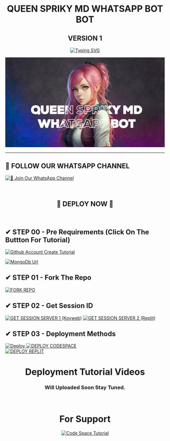
<h1 align="center">QUEEN SPRIKY MD WHATSAPP BOT BOT</h1>
<h2 align="center">VERSION 1</h2>

<p align="center">
<a href="https://git.io/typing-svg"><img src="https://readme-typing-svg.demolab.com?font=Fira+Code&weight=700&size=30&pause=1000&color=5513F7&width=435&lines=Queen Spriky MD WhatsApp Bot Developed By Udavin " alt="Typing SVG" /></a>
</p>
<p align="center">
<a href="https://github.com/uwtechshow-official/">
    <img src="https://github.com/uwtechshow-official/Spriky-Database/blob/main/Logo/Spriky%20Md%20Logo.jpg?raw=true"  width="700px">
</a>
<hr>

## 📢 FOLLOW OUR WHATSAPP CHANNEL

<a href="https://whatsapp.com/channel/0029VajvrA2ATRSkEnZwMQ0p"><img src="https://img.shields.io/badge/Join%20Our%20WhatsApp%20Channel-green" alt="📎 Join Our WhatsApp Channel" width="300"></a>

<br>

<div align="center">
 
  <h2>🚀 DEPLOY NOW 🚀</h2>
</div>

<br>

## ✔ STEP 00 -  Pre Requirements (Click On The Buttton For Tutorial)

<a href="https://i.ytimg.com/an_webp/XhIx3UqIME4/mqdefault_6s.webp?du=3000&sqp=CMKp2rcG&rs=AOn4CLDry4dy_bkGz8ltokH49vKme9qKRA"><img src="https://img.shields.io/badge/GITHUB ACCOUNT-red" alt="Github Account Create Tutorial" width="180"></a>

<a href="https://www.youtube.com/watch?v=F2nz0Lqsp4M"><img src="https://img.shields.io/badge/MONGODB URL-red" alt="MongoDb Url" width="180"></a>

## ✔ STEP 01 -  Fork The Repo

<a href="https://github.com/uwtechshow-official/Queen-Spriky-MD/fork"><img src="https://img.shields.io/badge/Fork%20Repo-blue" alt="FORK REPO" width="130"></a>

## ✔ STEP 02 -  Get Session ID

<a href="https://queen-spriky-pair.koyeb.app"><img src="https://img.shields.io/badge/Get Session ID-blue" alt="GET SESSION SERVER 1 (Koyweb)" width="170"></a>
<a href="https://replit.com/@udavinstudio/Queen-Spriky-Pair-Code-Generator?v=1"><img src="https://img.shields.io/badge/Get Session ID-blue" alt="GET SESSION SERVER 2 (Replit)" width="170"></a>



## ✔ STEP 03 -  Deployment Methods

<a href="https://www.heroku.com/deploy?template=https://github.com/uwtechshow-official/Queen-Spriky-MD/">
  <img src="https://www.herokucdn.com/deploy/button.svg" alt="Deploy">
</a>
<a href="#"><img src="https://img.shields.io/badge/Code Space-green" alt="DEPLOY CODESPACE" width="150"></a>
<br>
<a href="https://replit.com/"><img src="https://img.shields.io/badge/Replit-green" alt="DEPLOY REPLIT" width="80"></a>
<br>

<div align="center">
 
  <h1>Deployment Tutorial Videos</h1>
  <h3>Will Uploaded Soon Stay Tuned.</h3>
<br>
</div>

<div align="center">
 
  <h1>For Support</h1>
  <a href="https://chat.whatsapp.com/KQZ2CxCLL5D268bh6bmBMg"><img src="https://img.shields.io/badge/WhatsApp Group-greed" alt="Code Space Tutorial" width="250"></a><br>
<br>
</div>


